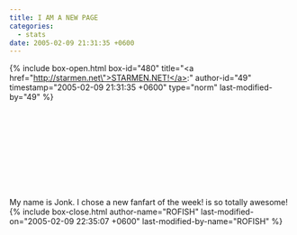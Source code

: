 ```yaml
---
title: I AM A NEW PAGE
categories:
  - stats
date: 2005-02-09 21:31:35 +0600
---
```

{% include box-open.html box-id="480" title="<a href=\"http://starmen.net\">STARMEN.NET!</a>:" author-id="49" timestamp="2005-02-09 21:31:35 +0600" type="norm" last-modified-by="49" %}
<SUBMISSION id="440" /><br />
<SUBMISSION id="2604" /><br />
<SUBMISSION id="2493" /><br />
<SUBMISSION id="2711" /><br />
<SUBMISSION id="2725" /><br />
<SUBMISSION id="2527" /><br />
<SUBMISSION id="2031" /><br />
<SUBMISSION id="735" /><br />
<SUBMISSION id="2054" /><br />
<SUBMISSION id="440" /><br /><br />
My name is Jonk. I chose a new fanfart of the week! <SUBMISSION id="458" /> is so totally awesome!
{% include box-close.html author-name="ROFISH" last-modified-on="2005-02-09 22:35:07 +0600" last-modified-by-name="ROFISH" %}
